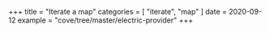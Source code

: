 +++
title = "Iterate a map"
categories = [ "iterate", "map" ]
date = 2020-09-12
example = "cove/tree/master/electric-provider"
+++
